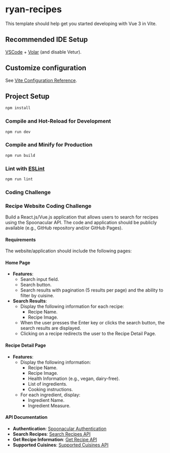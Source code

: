 # ryan-recipes

This template should help get you started developing with Vue 3 in Vite.

## Recommended IDE Setup

[VSCode](https://code.visualstudio.com/) + [Volar](https://marketplace.visualstudio.com/items?itemName=Vue.volar) (and disable Vetur).

## Customize configuration

See [Vite Configuration Reference](https://vite.dev/config/).

## Project Setup

```sh
npm install
```

### Compile and Hot-Reload for Development

```sh
npm run dev
```

### Compile and Minify for Production

```sh
npm run build
```

### Lint with [ESLint](https://eslint.org/)

```sh
npm run lint
```

### Coding Challenge

### Recipe Website Coding Challenge

Build a React.js/Vue.js application that allows users to search for recipes using the Spoonacular API. The code and application should be publicly available (e.g., GitHub repository and/or GitHub Pages).

#### Requirements

The website/application should include the following pages:

#### Home Page

- **Features**:
  - Search input field.
  - Search button.
  - Search results with pagination (5 results per page) and the ability to filter by cuisine.
- **Search Results**:
  - Display the following information for each recipe:
    - Recipe Name.
    - Recipe Image.
  - When the user presses the Enter key or clicks the search button, the search results are displayed.
  - Clicking on a recipe redirects the user to the Recipe Detail Page.

#### Recipe Detail Page

- **Features**:
  - Display the following information:
    - Recipe Name.
    - Recipe Image.
    - Health Information (e.g., vegan, dairy-free).
    - List of ingredients.
    - Cooking instructions.
  - For each ingredient, display:
    - Ingredient Name.
    - Ingredient Measure.

#### API Documentation

- **Authentication**: [Spoonacular Authentication](https://spoonacular.com/food-api/docs#Authentication)
- **Search Recipes**: [Search Recipes API](https://spoonacular.com/food-api/docs#Search-Recipes-Complex)
- **Get Recipe Information**: [Get Recipe API](https://spoonacular.com/food-api/docs#Get-Recipe-Information)
- **Supported Cuisines**: [Supported Cuisines API](https://spoonacular.com/food-api/docs#Cuisines)
